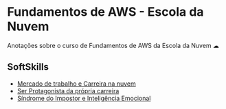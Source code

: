# Fundamentos de AWS - Escola da Nuvem

Anotações sobre o curso de Fundamentos de AWS da Escola da Nuvem ☁

## SoftSkills

- [Mercado de trabalho e Carreira na nuvem](./soft-skills/aula01.md)
- [Ser Protagonista da própria carreira](./soft-skills/aula02.md)
- [Síndrome do Impostor e Inteligência Emocional](./soft-skills/aula03.md)
